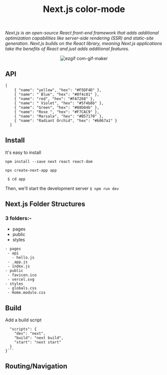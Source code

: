 <div align="center">
  <h1>Next.js color-mode  </h1>
  <br />
</div>

*Next.js is an open-source React front-end framework that adds additional optimization capabilities like server-side rendering (SSR) and static-site generation. Next.js builds on the React library, meaning Next.js applications take the benefits of React and just adds additional features.*


<div align="center">
  
![ezgif com-gif-maker](https://user-images.githubusercontent.com/92258765/145714266-43c30d6f-5cbb-4c94-a819-cf5b2f11d02a.gif)
</div>

## API 
```
[
    { "name": "yellow", "hex": "#F5DF4D" },
    { "name": " Blue", "hex": "#0f4c81" },
    { "name": "red", "hex": "#FA7268" },
    { "name": " Violet", "hex": "#5f4b8b" },
    { "name": "Green", "hex": "#88b04b" },
    { "name": "Rose ", "hex": "#F7CAC9" },
    { "name": "Marsala", "hex": "#B57170" },
    { "name": "Radiant Orchid", "hex": "#b067a1" }
  ]
  ```
## Install
It's easy to install 

```npm install --save next react react-dom```

```npx create-next-app app```

``` $ cd app```

Then, we'll start the development server 
``` $ npm run dev ```

## Next.js Folder Structures
### 3 folders:-
* pages
* public
* styles
 ```/ other files and folders, .gitignore, package.json, next.config.js...
- pages
  - api
    - hello.js
  - _app.js
  - index.js
- public
  - favicon.ico
  - vercel.svg
- styles
  - globals.css
  - Home.module.css 
```  
## Build
Add a build script

```{
  "scripts": {
    "dev": "next",
    "build": "next build",
    "start": "next start"
  }
}```
```
## Routing/Navigation 
